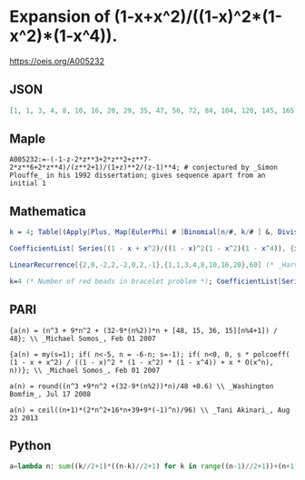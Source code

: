 # Expansion of \(1\-x\+x^2\)/\(\(1\-x\)^2\*\(1\-x^2\)\*\(1\-x^4\)\)\.
https://oeis.org/A005232
## JSON
```JSON
[1, 1, 3, 4, 8, 10, 16, 20, 29, 35, 47, 56, 72, 84, 104, 120, 145, 165, 195, 220, 256, 286, 328, 364, 413, 455, 511, 560, 624, 680, 752, 816, 897, 969, 1059, 1140, 1240, 1330, 1440, 1540, 1661, 1771, 1903, 2024, 2168, 2300, 2456, 2600, 2769, 2925, 3107, 3276]
```
## Maple
```Maple
A005232:=-(-1-z-2*z**3+2*z**2+z**7-2*z**6+2*z**4)/(z**2+1)/(1+z)**2/(z-1)**4; # conjectured by _Simon Plouffe_ in his 1992 dissertation; gives sequence apart from an initial 1
```
## Mathematica
```Mathematica
k = 4; Table[(Apply[Plus, Map[EulerPhi[ # ]Binomial[n/#, k/# ] &, Divisors[GCD[n, k]]]]/n + Binomial[If[OddQ[n], n - 1, n - If[OddQ[k], 2, 0]]/2, If[OddQ[k], k - 1, k]/2])/2, {n, k, 50}] (* _Robert A. Russell_, Sep 27 2004 *)
```
```Mathematica
CoefficientList[ Series[(1 - x + x^2)/((1 - x)^2(1 - x^2)(1 - x^4)), {x, 0, 51}], x] (* _Robert G. Wilson v_, Mar 29 2006 *)
```
```Mathematica
LinearRecurrence[{2,0,-2,2,-2,0,2,-1},{1,1,3,4,8,10,16,20},60] (* _Harvey P. Dale_, Oct 24 2012 *)
```
```Mathematica
k=4 (* Number of red beads in bracelet problem *); CoefficientList[Series[(1/k Plus@@(EulerPhi[#] (1-x^#)^(-(k/#))&/@Divisors[k])+(1+x)/(1-x^2)^Floor[(k+2)/2])/2,{x,0,50}],x] (* _Herbert Kociemba_, Nov 04 2016 *)
```
## PARI
```PARI
{a(n) = (n^3 + 9*n^2 + (32-9*(n%2))*n + [48, 15, 36, 15][n%4+1]) / 48}; \\ _Michael Somos_, Feb 01 2007
```
```PARI
{a(n) = my(s=1); if( n<-5, n = -6-n; s=-1); if( n<0, 0, s * polcoeff( (1 - x + x^2) / ((1 - x)^2 * (1 - x^2) * (1 - x^4)) + x * O(x^n), n))}; \\ _Michael Somos_, Feb 01 2007
```
```PARI
a(n) = round((n^3 +9*n^2 +(32-9*(n%2))*n)/48 +0.6) \\ _Washington Bomfim_, Jul 17 2008
```
```PARI
a(n) = ceil((n+1)*(2*n^2+16*n+39+9*(-1)^n)/96) \\ _Tani Akinari_, Aug 23 2013
```
## Python
```Python
a=lambda n: sum((k//2+1)*((n-k)//2+1) for k in range((n-1)//2+1))+(n+1)%2*(((n//4+1)*(n//4+2))//2)  # _Gabriel Burns_, Nov 08 2016
```
